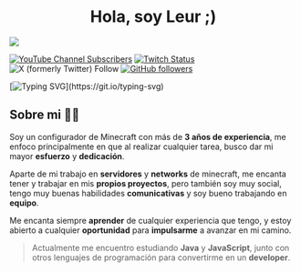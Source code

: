 <div align="center">
<h1 align="center">Hola, soy Leur ;)</h1>
</div>
 <img src="https://i.imgur.com/b3yzmfR.jpg"> 

[![YouTube Channel Subscribers](https://img.shields.io/youtube/channel/subscribers/UC1vR-imU678SJMLWGizWdAA?style=social)](https://www.youtube.com/@leurcraft?sub_confirmation=1)
[![Twitch Status](https://img.shields.io/twitch/status/leur?style=social)](https://www.twitch.tv/leur)
![X (formerly Twitter) Follow](https://img.shields.io/twitter/follow/Leur_)
[![GitHub followers](https://img.shields.io/github/followers/leurcraft?style=social)](https://github.com/Leurcraft)

[![Typing SVG](https://readme-typing-svg.demolab.com?font=Roboto+Mono&pause=1000&color=51FF73&vCenter=true&random=false&width=500&lines=El+configurador+perfecto+para+ti...)](https://git.io/typing-svg)

## Sobre mi 🙋‍♂️ 

Soy un configurador de Minecraft con más de **3 años de experiencia**, me enfoco principalmente en que al realizar cualquier tarea, busco dar mi mayor **esfuerzo** y **dedicación**.

Aparte de mi trabajo en **servidores** y **networks** de minecraft, me encanta tener y trabajar en mis **propios proyectos**, pero también soy muy social, tengo muy buenas habilidades **comunicativas** y soy bueno trabajando en **equipo**.

Me encanta siempre **aprender** de cualquier experiencia que tengo, y estoy abierto a cualquier **oportunidad** para **impulsarme** a avanzar en mi camino.

> Actualmente me encuentro estudiando **Java** y **JavaScript**, junto con otros lenguajes de programación para convertirme en un **developer**.
<br>
